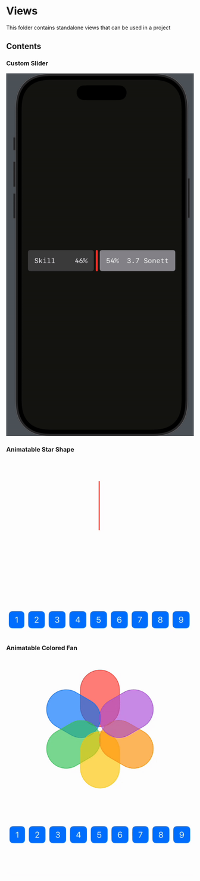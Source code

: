 #  Views

This folder contains standalone views that can be used in a project

## Contents

### Custom Slider

![Showcase/slider.gif](Showcase/slider.gif)


### Animatable Star Shape

![Showcase/star.gif](Showcase/star.gif)

### Animatable Colored Fan

![Showcase/colored-fan.gif](Showcase/colored-fan.gif)

